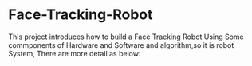 # Face-Tracking-Robot
This project introduces how to build a Face Tracking Robot Using Some commponents of Hardware and Software and algorithm,so it is robot System, There are more detail as below:


